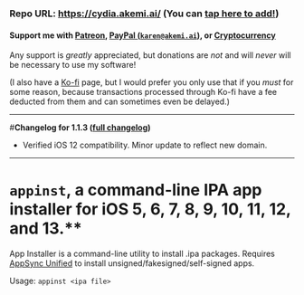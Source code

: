 ### Repo URL: https://cydia.akemi.ai/ (You can [tap here to add!](https://cydia.akemi.ai/add.php))

#### Support me with [Patreon](https://patreon.com/akemin_dayo), [PayPal (`karen@akemi.ai`)](https://paypal.me/akemindayo), or [Cryptocurrency](https://akemi.ai/?page/links#crypto)

Any support is _greatly_ appreciated, but donations are *not* and will *never* will be necessary to use my software!

(I also have a [Ko-fi](https://ko-fi.com/akemin_dayo) page, but I would prefer you only use that if you _must_ for some reason, because transactions processed through Ko-fi have a fee deducted from them and can sometimes even be delayed.)

---

#**Changelog for 1.1.3 ([full changelog](https://cydia.akemi.ai/?page/com.linusyang.appinst-changelog))**

* Verified iOS 12 compatibility. Minor update to reflect new domain.

---

# `appinst`, a command-line IPA app installer for iOS 5, 6, 7, 8, 9, 10, 11, 12, and 13.**

App Installer is a command-line utility to install .ipa packages. Requires [AppSync Unified](https://cydia.akemi.ai/?page/net.angelxwind.appsyncunified) to install unsigned/fakesigned/self-signed apps.

Usage: `appinst <ipa file>`